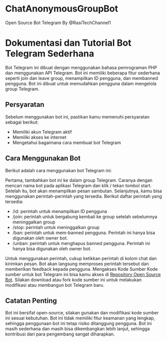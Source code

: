 # ChatAnonymousGroupBot
Open Source Bot Telegram By @RasiTechChannel1

# Dokumentasi dan Tutorial Bot Telegram Sederhana
Bot Telegram ini dibuat dengan menggunakan bahasa pemrograman PHP dan menggunakan API Telegram. Bot ini memiliki beberapa fitur sederhana seperti join dan leave group, menampilkan ID pengguna, dan membanned pengguna. Bot ini dibuat untuk memudahkan pengguna dalam mengelola group Telegram.

## Persyaratan
Sebelum menggunakan bot ini, pastikan kamu memenuhi persyaratan sebagai berikut:

- Memiliki akun Telegram aktif
- Memiliki akses ke internet
- Mengetahui bagaimana cara membuat bot Telegram

## Cara Menggunakan Bot
Berikut adalah cara menggunakan bot Telegram ini:

Pertama, tambahkan bot ini ke dalam group Telegram. Caranya dengan mencari nama bot pada aplikasi Telegram dan klik / tekan tombol start.
Setelah itu, bot akan menampilkan pesan sambutan. Selanjutnya, kamu bisa menggunakan perintah-perintah yang tersedia. Berikut daftar perintah yang tersedia:
- /id: perintah untuk menampilkan ID pengguna
- /join: perintah untuk bergabung kembali ke group setelah sebelumnya meninggalkan group
- /stop: perintah untuk meninggalkan group
- /ban: perintah untuk mem-banned pengguna. Perintah ini hanya bisa digunakan oleh owner bot.
- /unban: perintah untuk menghapus banned pengguna. Perintah ini hanya bisa digunakan oleh owner bot.

Untuk menggunakan perintah, cukup ketikkan perintah di kolom chat dan kirimkan pesan. Bot akan langsung memproses perintah tersebut dan memberikan feedback kepada pengguna.
Mengakses Kode Sumber
Kode sumber untuk bot Telegram ini bisa kamu akses di [Repository Open Source Bot](https://github.com/rasitechchannel/ChatAnonymousGroupBot/). Silakan download atau fork kode sumber ini untuk melakukan modifikasi atau membangun bot Telegram baru.

## Catatan Penting
Bot ini bersifat open-source, silakan gunakan dan modifikasi kode sumber ini sesuai kebutuhan.
Bot ini tidak memiliki fitur keamanan yang lengkap, sehingga penggunaan bot ini tetap risiko ditanggung pengguna.
Bot ini masih sederhana dan masih bisa dikembangkan lebih lanjut, sehingga kontribusi dari para pengembang sangat diharapkan.
